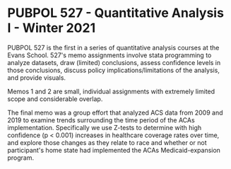 # PUBPOL 527 - Quantitative Analysis I - Winter 2021

PUBPOL 527 is the first in a series of quantitative analysis courses at the Evans School. 527's memo assignments involve stata programming to analyze datasets, draw (limited) conclusions, assess confidence levels in those conclusions, discuss policy implications/limitations of the analysis, and provide visuals. 

Memos 1 and 2 are small, individual assignments with extremely limited scope and considerable overlap. 

The final memo was a group effort that analyzed ACS data from 2009 and 2019 to examine trends surrounding the time period of the ACAs implementation. Specifically we use Z-tests to determine with high confidence (p < 0.001) increases in healthcare coverage rates over time, and explore those changes as they relate to race and whether or not participant's home state had implemented the ACAs Medicaid-expansion program.
